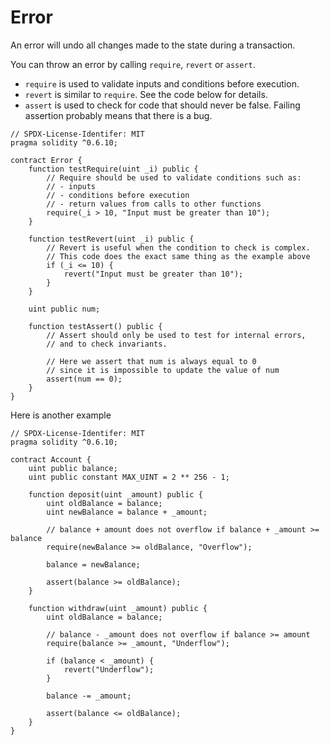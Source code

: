 # Error  
An error will undo all changes made to the state during a transaction.  

You can throw an error by calling `require`, `revert` or `assert`.  
* `require` is used to validate inputs and conditions before execution.  
* `revert` is similar to `require`. See the code below for details.  
* `assert` is used to check for code that should never be false. Failing assertion probably means that there is a bug.  

```
// SPDX-License-Identifer: MIT
pragma solidity ^0.6.10;

contract Error {
	function testRequire(uint _i) public {
		// Require should be used to validate conditions such as:
		// - inputs
		// - conditions before execution
		// - return values from calls to other functions
		require(_i > 10, "Input must be greater than 10");
	}

	function testRevert(uint _i) public {
		// Revert is useful when the condition to check is complex.
		// This code does the exact same thing as the example above
		if (_i <= 10) {
			revert("Input must be greater than 10");
		}
	}

	uint public num;

	function testAssert() public {
		// Assert should only be used to test for internal errors,
		// and to check invariants.

		// Here we assert that num is always equal to 0
		// since it is impossible to update the value of num
		assert(num == 0);
	}
}
```

Here is another example  
```
// SPDX-License-Identifer: MIT
pragma solidity ^0.6.10;

contract Account {
	uint public balance;
	uint public constant MAX_UINT = 2 ** 256 - 1;

	function deposit(uint _amount) public {
		uint oldBalance = balance;
		uint newBalance = balance + _amount;

		// balance + amount does not overflow if balance + _amount >= balance
		require(newBalance >= oldBalance, "Overflow");

		balance = newBalance;

		assert(balance >= oldBalance);
	}

	function withdraw(uint _amount) public {
		uint oldBalance = balance;

		// balance - _amount does not overflow if balance >= amount
		require(balance >= _amount, "Underflow");

		if (balance < _amount) {
			revert("Underflow");
		}

		balance -= _amount;

		assert(balance <= oldBalance);
	}
}
```
